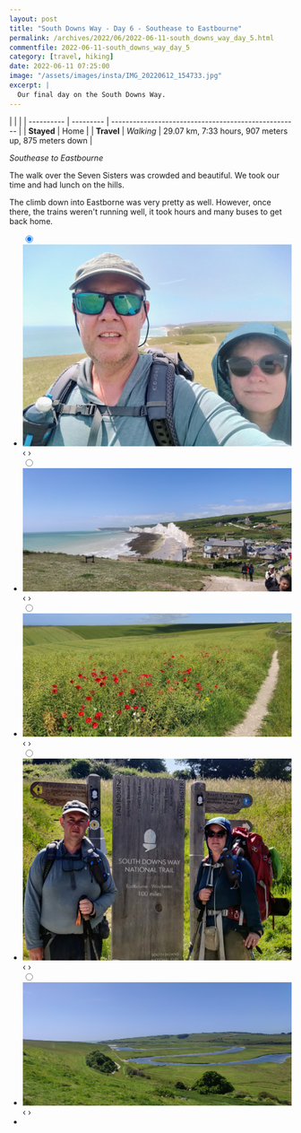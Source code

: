 ```yaml
---
layout: post
title: "South Downs Way - Day 6 - Southease to Eastbourne"
permalink: /archives/2022/06/2022-06-11-south_downs_way_day_5.html
commentfile: 2022-06-11-south_downs_way_day_5
category: [travel, hiking]
date: 2022-06-11 07:25:00
image: "/assets/images/insta/IMG_20220612_154733.jpg"
excerpt: |
  Our final day on the South Downs Way.
---
```


|            |           |
| ---------- | --------- | ---------------------------------------------------- |
| **Stayed** | Home      |
| **Travel** | _Walking_ | 29.07 km, 7:33 hours, 907 meters up, 875 meters down |

_Southease to Eastbourne_

The walk over the Seven Sisters was crowded and beautiful. We took our time and had lunch on the hills.

The climb down into Eastborne was very pretty as well. However, once there, the trains weren't running well, it took hours and many buses to get back home.

<ul class="slides">
    <input type="radio" name="radio-btn" id="img-1" checked="checked" />
    <li class="slide-container">
        <div class="slide">
          <a href="/assets/images/insta/IMG_20220612_125405.jpg"><img src="/assets/images/insta/IMG_20220612_125405.jpg" /></a>
        </div>
        <div class="nav">
             <label for="img-5" class="prev">&#x2039;</label>
             <label for="img-2" class="next">&#x203a;</label>
         </div>
    </li>    <input type="radio" name="radio-btn" id="img-2"  />
    <li class="slide-container">
        <div class="slide">
          <a href="/assets/images/insta/IMG_20220612_142648.jpg"><img src="/assets/images/insta/IMG_20220612_142648.jpg" /></a>
        </div>
        <div class="nav">
             <label for="img-1" class="prev">&#x2039;</label>
             <label for="img-3" class="next">&#x203a;</label>
         </div>
    </li>    <input type="radio" name="radio-btn" id="img-3"  />
    <li class="slide-container">
        <div class="slide">
          <a href="/assets/images/insta/IMG_20220612_095645.jpg"><img src="/assets/images/insta/IMG_20220612_095645.jpg" /></a>
        </div>
        <div class="nav">
             <label for="img-2" class="prev">&#x2039;</label>
             <label for="img-4" class="next">&#x203a;</label>
         </div>
    </li>    <input type="radio" name="radio-btn" id="img-4"  />
    <li class="slide-container">
        <div class="slide">
          <a href="/assets/images/insta/IMG_20220612_154733.jpg"><img src="/assets/images/insta/IMG_20220612_154733.jpg" /></a>
        </div>
        <div class="nav">
             <label for="img-3" class="prev">&#x2039;</label>
             <label for="img-5" class="next">&#x203a;</label>
         </div>
    </li>
    <input type="radio" name="radio-btn" id="img-5" />
    <li class="slide-container">
        <div class="slide">
          <a href="/assets/images/insta/IMG_20220612_121949.jpg"><img src="/assets/images/insta/IMG_20220612_121949.jpg" /></a>
        </div>
        <div class="nav">
             <label for="img-4" class="prev">&#x2039;</label>
             <label for="img-1" class="next">&#x203a;</label>
         </div>
    </li>
  <li class="nav-dots">
      <label for="img-1" class="nav-dot" id="img-dot-1"></label>      <label for="img-2" class="nav-dot" id="img-dot-2"></label>      <label for="img-3" class="nav-dot" id="img-dot-3"></label>      <label for="img-4" class="nav-dot" id="img-dot-4"></label>
      <label for="img-5" class="nav-dot" id="img-dot-5"></label>
  </li>
</ul>
